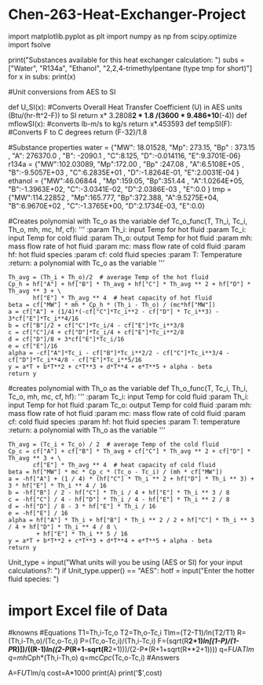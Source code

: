 # Chen-263-Heat-Exchanger-Project
import matplotlib.pyplot as plt
import numpy as np
from scipy.optimize import fsolve


print("Substances available for this heat exchanger calculation: ")
subs = ["Water", "R134a", "Ethanol", "2,2,4-trimethylpentane (type tmp for short)"]
for x in subs:
    print(x)

#Unit conversions from AES to SI

def U_SI(x): #Converts Overall Heat Transfer Coefficient (U) in AES units (Btu/(hr-ft^2-F)) to SI
    return x* 3.2808**2 * 1.8 /(3600 * 9.486*10**(-4))
def mflowSI(x): #converts lb-m/s to kg/s
    return x*.453593
def tempSI(F): #Converts F to C degrees
    return (F-32)/1.8

#Substance properties
water = {"MW": 18.01528, "Mp": 273.15, "Bp" : 373.15 , "A": 276370.0 , "B": -2090.1 , "C":8.125, "D":-0.014116,
         "E":9.3701E-06}
r134a = {"MW":102.03089, "Mp":172.00 , "Bp" :247.08 , "A":6.5108E+05 , "B":-9.5057E+03 , "C":6.2835E+01 ,
         "D":-1.8264E-01, "E":2.0031E-04 }
ethanol = {"MW":46.06844 , "Mp":159.05, "Bp":351.44 , "A":1.0264E+05, "B":-1.3963E+02, "C":-3.0341E-02,
           "D":2.0386E-03 , "E":0.0 }
tmp = {"MW":114.22852 , "Mp":165.777, "Bp":372.388, "A":9.5275E+04, "B":6.9670E+02 , "C":-1.3765E+00, "D":2.1734E-03,
       "E":0.0}

#Creates polynomial with Tc_o as the variable
def Tc_o_func(T, Th_i, Tc_i, Th_o, mh, mc, hf, cf):
    '''
    :param Th_i: input Temp for hot fluid
    :param Tc_i: input Temp for cold fluid
    :param Th_o: output Temp for hot fluid
    :param mh: mass flow rate of hot fluid
    :param mc: mass flow rate of cold fluid
    :param hf: hot fluid species
    :param cf: cold fluid species
    :param T: Temperature
    :return: a polynomial with Tc_o as the variable
    '''

    Th_avg = (Th_i + Th_o)/2  # average Temp of the hot fluid
    Cp_h = hf["A"] + hf["B"] * Th_avg + hf["C"] * Th_avg ** 2 + hf["D"] * Th_avg ** 3 + \
           hf["E"] * Th_avg ** 4  # heat capacity of hot fluid
    beta = cf["MW"] * mh * Cp_h * (Th_i - Th_o) / (mc*hf["MW"])
    a = cf["A"] + (1/4)*(-cf["C"]*Tc_i**2 - cf["D"] * Tc_i**3) - 3*cf["E"]*Tc_i**4/16
    b = cf["B"]/2 + cf["C"]*Tc_i/4 - cf["E"]*Tc_i**3/8
    c = cf["C"]/4 + cf["D"]*Tc_i/4 + cf["E"]*Tc_i**2/8
    d = cf["D"]/8 + 3*cf["E"]*Tc_i/16
    e = cf["E"]/16
    alpha = -cf["A"]*Tc_i - cf["B"]*Tc_i**2/2 - cf["C"]*Tc_i**3/4 - cf["D"]*Tc_i**4/8 - cf["E"]*Tc_i**5/16
    y = a*T + b*T**2 + c*T**3 + d*T**4 + e*T**5 + alpha - beta
    return y

#creates polynomial with Th_o as the variable
def Th_o_func(T, Tc_i, Th_i, Tc_o, mh, mc, cf, hf):
    '''
    :param Tc_i: input Temp for cold fluid
    :param Th_i: input Temp for hot fluid
    :param Tc_o: output Temp for cold fluid
    :param mh: mass flow rate of hot fluid
    :param mc: mass flow rate of cold fluid
    :param cf: cold fluid species
    :param hf: hot fluid species
    :param T: temperature
    :return: a polynomial with Th_o as the variable
    '''

    Th_avg = (Tc_i + Tc_o) / 2  # average Temp of the cold fluid
    Cp_c = cf["A"] + cf["B"] * Th_avg + cf["C"] * Th_avg ** 2 + cf["D"] * Th_avg ** 3 + \
           cf["E"] * Th_avg ** 4  # heat capacity of cold fluid
    beta = hf["MW"] * mc * Cp_c * (Tc_o - Tc_i) / (mh * cf["MW"])
    a = -hf["A"] + (1 / 4) * (hf["C"] * Th_i ** 2 + hf["D"] * Th_i ** 3) + 3 * hf["E"] * Th_i ** 4 / 16
    b = -hf["B"] / 2 - hf["C"] * Th_i / 4 + hf["E"] * Th_i ** 3 / 8
    c = -hf["C"] / 4 - hf["D"] * Th_i / 4 - hf["E"] * Th_i ** 2 / 8
    d = -hf["D"] / 8 - 3 * hf["E"] * Th_i / 16
    e = -hf["E"] / 16
    alpha = hf["A"] * Th_i + hf["B"] * Th_i ** 2 / 2 + hf["C"] * Th_i ** 3 / 4 + hf["D"] * Th_i ** 4 / 8 \
            + hf["E"] * Th_i ** 5 / 16
    y = a*T + b*T**2 + c*T**3 + d*T**4 + e*T**5 + alpha - beta
    return y

Unit_type = input("What units will you be using (AES or SI) for your input calculations?:  ")
if Unit_type.upper() == "AES":
    hotf = input("Enter the hotter fluid species: ")


# import Excel file of Data
#knowns
#Equations
T1=Th,i-Tc,o
T2=Th,o-Tc,i
Tlm=(T2-T1)/ln(T2/T1)
R=(Th,i-Th,o)/(Tc,o-Tc,i)
P=(Tc,o-Tc,i)/(Th,i-Tc,i)
F=(sqrt(R**2+1)*ln[(1-P)/(1-P*R)])/((R-1)*ln((2-P*(R+1-sqrt(R**2+1)))/(2-P*(R+1+sqrt(R**2+1))))
q=F*U*A*Tlm
q=mh*Cph*(Th,i-Th,o)
q=mc*Cpc*(Tc,o-Tc,i)
#Answers

A=F*U*Tlm/q
cost=A*1000
print(A)
print('$',cost)
